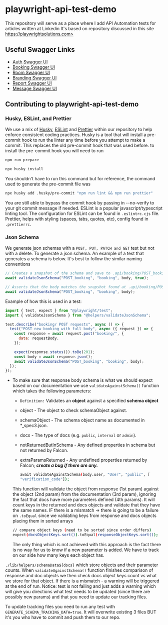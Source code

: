 # playwright-api-test-demo

This repository will serve as a place where I add API Automation tests for articles written at Linkedin
It's based on repository discussed in this site
https://playwrightsolutions.com>

## Useful Swagger Links

- [Auth Swagger UI](https://automationintesting.online/auth/swagger-ui/index.html#/)
- [Booking Swagger UI](https://automationintesting.online/booking/swagger-ui/index.html#/)
- [Room Swagger UI](https://automationintesting.online/room/swagger-ui/index.html#/)
- [Branding Swagger UI](https://automationintesting.online/branding/swagger-ui/index.html#/)
- [Report Swagger UI](https://automationintesting.online/report/swagger-ui/index.html#/)
- [Message Swagger UI](https://automationintesting.online/message/swagger-ui/index.html#/)

## Contributing to playwright-api-test-demo

### Husky, ESLint, and Prettier

We use a mix of [Husky](https://github.com/typicode/husky), [ESLint](https://eslint.org/) and [Prettier](https://prettier.io/) within our repository to help enforce consistent coding practices. Husky is a tool that will install a pre-commit hook to run the linter any time before you attempt to make a commit. This replaces the old pre-commit hook that was used before. to install the pre-commit hook you will need to run

```bash
npm run prepare
```

```bash
npx husky install
```

You shouldn't have to run this command but for reference, the command used to generate the pre-commit file was

```bash
npx husky add .husky/pre-commit "npm run lint && npm run prettier"
```

You are still able to bypass the commit hook by passing in --no-verify to your git commit message if needed.
ESLint is a popular javascript/typescript linting tool. The configuration for ESLint can be found in `.eslintrc.cjs` file. Prettier, helps with styling (spaces, tabs, quotes, etc), config found in `.prettierrc`.

### Json Schema

We generate json schemas with a `POST, PUT, PATCH and GET` test but not with a delete. To generate a json schema. An example of a test that generates a schema is below. It's best to follow the similar naming conventions

```javascript
// Creates a snapshot of the schema and save to .api/booking/POST_booking_schema.json
await validateJsonSchema("POST_booking", "booking", body, true);

// Asserts that the body matches the snapshot found at .api/booking/POST_booking_schema.json
await validateJsonSchema("POST_booking", "booking", body);
```

Example of how this is used in a test:

```javascript
import { test, expect } from "@playwright/test";
import { validateJsonSchema } from "@helpers/validateJsonSchema";

test.describe("booking/ POST requests", async () => {
  test("POST new booking with full body", async ({ request }) => {
    const response = await request.post("booking/", {
      data: requestBody,
    });

    expect(response.status()).toBe(201);
    const body = await response.json();
    await validateJsonSchema("POST_booking", "booking", body);
  });
});
```

- To make sure that response body schema is what we should expect based on our documentation we use `validateAgainstSchema()` function which takes the following parameters:

  - `Definition:` Validates an **object** against a specified **schema object**
  - object - The object to check schemaObject against.
  - schemaObject - The schema object name as documented in \*\_spec3.json.
  - docs - The type of docs (e.g. `public`, `internal` or `admin`).
  - notReturnedButInSchema - Any defined properties in schema but not returned by Falcon.
  - extraParamsReturned - Any undefined properties returned by Falcon; **_create a bug if there are any._**

    ```bash
    await validateAgainstSchema(body.user, "User", "public", [
    "verification_code"]);
    ```

  This function will validate the object from response (1st param) against the object (2nd param) from the documentation (3rd param), ignoring the fact that docs have more parameters defined (4th params).
  It will count keys in the returned and docs objects and validate that they have the same names. IF there is a mismatch -> there is going to be a failure on `.toEqual` since we validating keys from response and docs objects placing them in sorted arrays

  ```bash
  // compare object keys (need to be sorted since order differs)
  expect(docsObjectKeys.sort()).toEqual(responseObjectKeys.sort());
  ```

  The only thing which is not achieved with this approach is the fact there is no way for us to know if a new parameter is added. We have to track on our side how many keys each object has.

`./lib/helpers/schemaData${docs}` which store objects and their parameter counts.
When `validateAgainstSchema()` function finishes comparison of response and doc objects we then check docs object keys count vs what we store for that object. If there is a mismatch - a warning will be triggered at the end of run. Notice: test is not failing and just adds a warning which will give you directions what test needs to be updated (since there are possibly new params) and that you need to update our tracking files.

To update tracking files you need to run any test with `GENERATE_SCHEMA_TRACKING_DATA=true`. It will overwrite existing 3 files BUT it's you who have to commit and push them to our repo.
